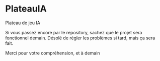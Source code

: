 # PlateauIA
Plateau de jeu IA 


Si vous passez encore par le repository, sachez que le projet sera fonctionnel demain. 
Désolé de régler les problèmes si tard, mais ça sera fait.

Merci pour votre compréhension, et à demain
